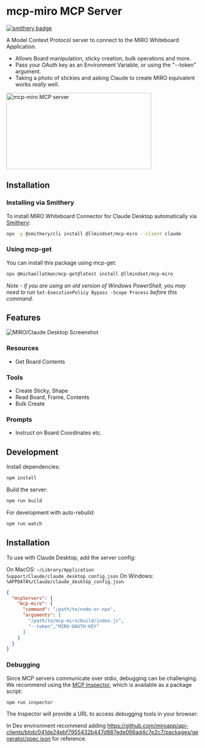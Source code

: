 # mcp-miro MCP Server
[![smithery badge](https://smithery.ai/badge/@llmindset/mcp-miro)](https://smithery.ai/server/@llmindset/mcp-miro)

A Model Context Protocol server to connect to the MIRO Whiteboard Application.

- Allows Board manipulation, sticky creation, bulk operations and more.
- Pass your OAuth key as an Environment Variable, or using the "--token" argument.
- Taking a photo of stickies and asking Claude to create MIRO equivalent works _really_ well.

<a href="https://glama.ai/mcp/servers/gr5t7vthv3"><img width="380" height="200" src="https://glama.ai/mcp/servers/gr5t7vthv3/badge" alt="mcp-miro MCP server" /></a>

## Installation

### Installing via Smithery

To install MIRO Whiteboard Connector for Claude Desktop automatically via [Smithery](https://smithery.ai/server/@llmindset/mcp-miro):

```bash
npx -y @smithery/cli install @llmindset/mcp-miro --client claude
```

### Using mcp-get

You can install this package using mcp-get:

```bash
npx @michaellatman/mcp-get@latest install @llmindset/mcp-miro
```

_Note - if you are using an old version of Windows PowerShell, you may need to run_ `Set-ExecutionPolicy Bypass -Scope Process` _before this command._

## Features

![MIRO/Claude Desktop Screenshot](./2024-12-02-screenshot_1.png)

### Resources
- Get Board Contents 

### Tools
- Create Sticky, Shape
- Read Board, Frame, Contents
- Bulk Create

### Prompts
- Instruct on Board Coordinates etc.

## Development

Install dependencies:
```bash
npm install
```

Build the server:
```bash
npm run build
```

For development with auto-rebuild:
```bash
npm run watch
```

## Installation

To use with Claude Desktop, add the server config:

On MacOS: `~/Library/Application Support/Claude/claude_desktop_config.json`
On Windows: `%APPDATA%/Claude/claude_desktop_config.json`

```json
{
  "mcpServers": {
    "mcp-miro": {
      "command": "/path/to/node-or-npx",
      "arguments": [
        "/path/to/mcp-miro/build/index.js",
        "--token","MIRO-OAUTH-KEY"
      ]
    }
  }
}
```

### Debugging

Since MCP servers communicate over stdio, debugging can be challenging. We recommend using the [MCP Inspector](https://github.com/modelcontextprotocol/inspector), which is available as a package script:

```bash
npm run inspector
```

The Inspector will provide a URL to access debugging tools in your browser.

In Dev environment recommend adding https://github.com/miroapp/api-clients/blob/041de24ebf7955432b447d887ede066ad4c7e2c7/packages/generator/spec.json for reference.
